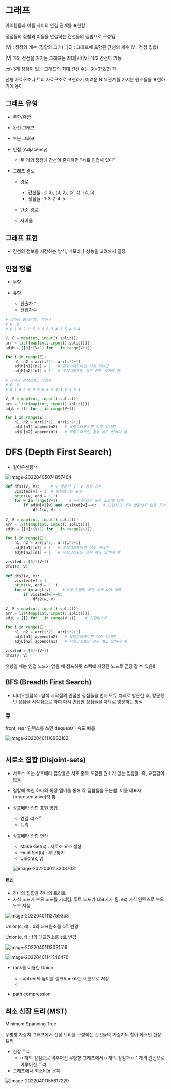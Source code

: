 # 그래프



아이템들과 이들 사이의 연결 관계를 표현함

정점들의 집합과 이들을 연결하는 간선들의 집합으로 구성됨

|V| : 정점의 개수 (집합의 크기) , |E| : 그래프에 포함된 간선의 개수 (V : 정점 집합)

|V| 개의 정점을 가지는 그래프는 최대|V|(|V|-1)/2 간선이 가능

ex) 3개 정점이 있는 그래프의 최대 간선 수는 3(=3*2/2) 개

선형 자료구조나 트리 자료구조로 표현하기 어려운 N:N 관계를 가지는 원소들을 표현하기에 용이



## 그래프 유형

* 무향/유향

* 완전 그래프
* 부분 그래프



* 인접 (Adjacency)
  * 두 개의 정점에 간선이 존재하면 "서로 인접해 있다"
* 그래프 경로
  * 경로
    * 간선들 : (1,3), (3, 2), (2, 4), (4, 5)
    * 정점들 : 1-3-2-4-5

  * 단순 경로
  * 사이클




## 그래프 표현



* 간선의 정보를 저장하는 방식, 메모리나 성능을 고려해서 결정





## 인접 행렬



* 무향

* 유향
  * 진출차수
  * 진입차수



```python
# 마지막 정점번호, 간선수
# 6, 8
# 0 1 0 2 0 5 0 6 5 3 4 3 5 4 6 4

V, E = map(int, input().split())
arr = list(map(int, input().split()))
adjM = [[0]*(V+1) for _ in range(V+1)]

for i in range(E):
    n1, n2 = arr[i*2], arr[i*2+1]
    adjM[n1][n2] = 1   # 유향그래프이면 이것 하나만
    adjM[n2][n1] = 1   # 무향그래프인 경우 얘도 있어야 해
```



```python
# 마지막 정점번호, 간선수
# 6, 8
# 0 1 0 2 0 5 0 6 5 3 4 3 5 4 6 4

V, E = map(int, input().split())
arr = list(map(int, input().split()))
adjL = [[] for _ in range(V+1)]

for i in range(E):
    n1, n2 = arr[i*2], arr[i*2+1]
    adjL[n1].append(n2)   # 유향그래프이면 이것 하나만
    adjL[n2].append(n1)   # 무향그래프인 경우 얘도 있어야 해
```



# DFS (Depth First Search)



* 깊이우선탐색

![image-20220405074857464](그래프.assets/image-20220405074857464.png)



```python
def dfs1(v, V):     # v 방문한 곳  V 정점 개수
    visited[v] = 1  # 방문했다는 표시
    print(v, end = ' ')
    for w in range(V+1):    # w에 인접한 모든 노드에 대해
        if adjM[v][w] and visited[w]==0:   # 인접하고 아직 방문하지 않은 곳이라면
            dfs1(w, V)
            
V, E = map(int, input().split())
arr = list(map(int, input().split()))
adjM = [[0]*(V+1) for _ in range(V+1)]

for i in range(E):
    n1, n2 = arr[i*2], arr[i*2+1]
    adjM[n1][n2] = 1   # 유향그래프이면 이것 하나만
    adjM[n2][n1] = 1   # 무향그래프인 경우 얘도 있어야 해
    
visited = [0]*(V+1)
dfs1(0, V)
```



```python
def dfs2(v, V):
    visited[v] = 1
    print(v, end = ' ')
    for w in adjL[v]:    # v에 인접한 모든 노드 w에 대해
        if visited[w]==0:
            dfs2(w, V)

V, E = map(int, input().split())
arr = list(map(int, input().split()))
adjL = [[] for _ in range(V+1)]    # 인접리스트

for i in range(E):
    n1, n2 = arr[i*2], arr[i*2+1]
    adjL[n1].append(n2)   # 유향그래프이면 이것 하나만
    adjL[n2].append(n1)   # 무향그래프인 경우 얘도 있어야 해
    
visited = [0]*(V+1)
dfs2(0, V)
```

유향일 때는 인접 노드가 없을 때 점프하듯 스택에 저장된 노드로 곧장 갈 수 있음!!!





## BFS (Breadth First Search)



* 너비우선탐색 : 탐색 시작점의 인접한 정점들을 먼저 모두 차례로 방문한 후, 방문했던 정점을 시작점으로 하여 다시 인접한 정점들을 차례로 방문하는 방식



### 큐

front, rear 인덱스를 쓰면 deque보다 속도 빠름





![image-20220401110932182](그래프.assets/image-20220401110932182.png)



```python
```







## 서로소 집합 (Disjoint-sets)



* 서로소 또는 상호배타 집합들은 서로 중복 포함된 원소가 없는 집합들. 즉, 교집합이 없음

* 집합에 속한 하나의 특정 멤버를 통해 각 집합들을 구분함. 이를 대표자(representative)라 함



* 상호배타 집합 표현 방법
  * 연결 리스트
  * 트리
  
* 상호배타 집합 연산

  * Make-Set(x) : 서로소 요소 생성
  * Find-Set(b) : 부모찾기
  * Union(x, y) 

  ![image-20220401133037031](그래프.assets/image-20220401133037031.png)



#### 트리

* 하나의 집합을 하나의 트리로
* 자식 노드가 부모 노드를 가리킴. 루트 노드가 대표자가 됨. ex) 자식 인덱스로 부모 노드 저장  

![image-20220401112759353](그래프.assets/image-20220401112759353.png)

Union(c, d) : d의 대표원소를 c로 변경

Union(e, f) : f의 대표원소를 e로 변경



![image-20220401113031519](그래프.assets/image-20220401113031519.png)

![image-20220401141146476](그래프.assets/image-20220401141146476.png)



* rank를 이용한 Union 
  * subtree의 높이를 랭크Rank라는 이름으로 저장
  * 



* path compression







## 최소 신장 트리 (MST)

Minimum Spanning Tree

무방향 가중치 그래프에서 신장 트리를 구성하는 간선들의 가중치의 합이 최소인 신장 트리



* 신장 트리
  * n 개의 정점으로 이루어진 무방향 그래프에서 n 개의 정점과 n-1 개의 간선으로 이루어진 트리
* 그래프에서 최소비용 문제





![image-20220401155617229](그래프.assets/image-20220401155617229.png)
